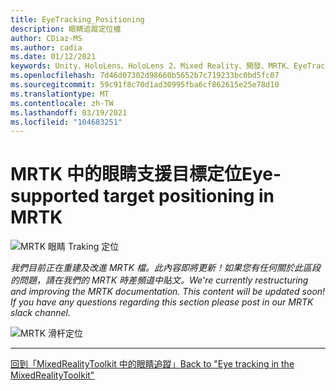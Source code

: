 ```yaml
---
title: EyeTracking_Positioning
description: 眼睛追蹤定位檔
author: CDiaz-MS
ms.author: cadia
ms.date: 01/12/2021
keywords: Unity、HoloLens、HoloLens 2、Mixed Reality、開發、MRTK、EyeTracking、
ms.openlocfilehash: 7d46d07302d98660b5652b7c719233bc0bd5fc07
ms.sourcegitcommit: 59c91f8c70d1ad30995fba6cf862615e25e78d10
ms.translationtype: MT
ms.contentlocale: zh-TW
ms.lasthandoff: 03/19/2021
ms.locfileid: "104683251"
---
```

# <a name="eye-supported-target-positioning-in-mrtk"></a><span data-ttu-id="41ec6-104">MRTK 中的眼睛支援目標定位</span><span class="sxs-lookup"><span data-stu-id="41ec6-104">Eye-supported target positioning in MRTK</span></span>

![MRTK 眼睛 Traking 定位](../images/eye-tracking/mrtk_et_positioning.png)

<!-- TODO: Add content -->
<span data-ttu-id="41ec6-106">_我們目前正在重建及改進 MRTK 檔。此內容即將更新！如果您有任何關於此區段的問題，請在我們的 MRTK 時差頻道中貼文。_</span><span class="sxs-lookup"><span data-stu-id="41ec6-106">_We're currently restructuring and improving the MRTK documentation. This content will be updated soon! If you have any questions regarding this section please post in our MRTK slack channel._</span></span>

![MRTK 滑杆定位](../images/eye-tracking/mrtk_et_positioning_slider.png)

---
[<span data-ttu-id="41ec6-108">回到「MixedRealityToolkit 中的眼睛追蹤」</span><span class="sxs-lookup"><span data-stu-id="41ec6-108">Back to "Eye tracking in the MixedRealityToolkit"</span></span>](EyeTracking_Main.md)
